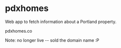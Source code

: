 # pdxhomes
Web app to fetch information about a Portland property.

pdxhomes.co

Note: no longer live -- sold the domain name :P
